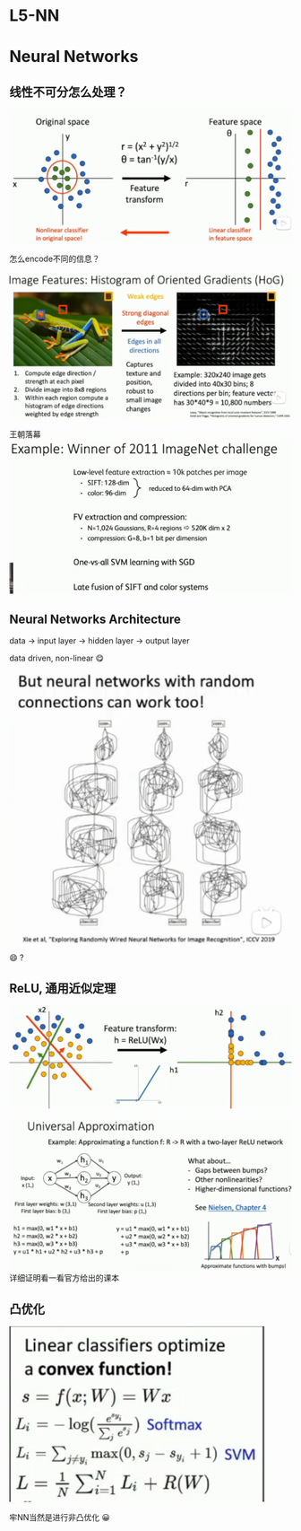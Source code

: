 # L5-NN

# Neural Networks
## 线性不可分怎么处理？
![alt text](image.png)

怎么encode不同的信息？

![alt text](image-1.png)

王朝落幕
![alt text](image-2.png)

## Neural Networks Architecture

data -> input layer -> hidden layer -> output layer

data driven, non-linear :yum:

![alt text](image-3.png)

:smile: ?

## ReLU, 通用近似定理
![alt text](image-4.png)

![alt text](image-5.png)
详细证明看一看官方给出的课本

## 凸优化
![alt text](image-6.png)

牢NN当然是进行非凸优化 :grinning:


